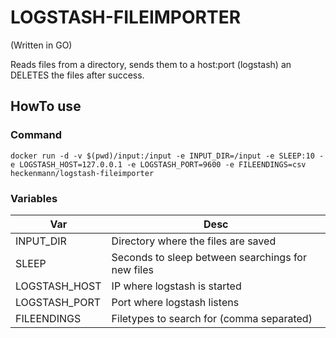 # LOGSTASH-FILEIMPORTER
(Written in GO)

Reads files from a directory, sends them to a host:port (logstash) an DELETES the files after success.


## HowTo use
### Command
```
docker run -d -v $(pwd)/input:/input -e INPUT_DIR=/input -e SLEEP:10 -e LOGSTASH_HOST=127.0.0.1 -e LOGSTASH_PORT=9600 -e FILEENDINGS=csv heckenmann/logstash-fileimporter
```
### Variables
|Var        | Desc                                      |
|-----|-----|
|INPUT_DIR  | Directory where the files are saved       |
|SLEEP      | Seconds to sleep between searchings for new files |
|LOGSTASH_HOST | IP where logstash is started |
|LOGSTASH_PORT | Port where logstash listens |
|FILEENDINGS | Filetypes to search for (comma separated) |
